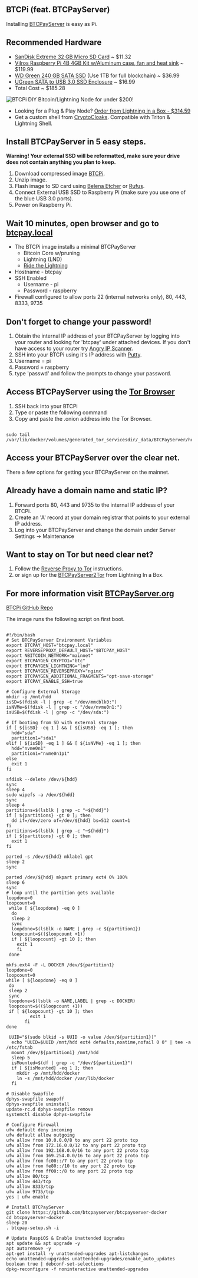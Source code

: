 ## BTCPi (feat. BTCPayServer)
Installing [BTCPayServer](https://btcpayserver.org) is easy as Pi.

## Recommended Hardware
- [SanDisk Extreme 32 GB Micro SD Card](https://www.amazon.com/gp/product/B06XWMQ81P/ref=ewc_pr_img_1?smid=A3QF16EH69HELL&psc=1) ~ $11.32
- [Vilros Raspberry Pi 4B 4GB Kit w/Aluminum case, fan and heat sink](https://www.amazon.com/Vilros-Raspberry-Fan-Cooled-Heavy-Duty-Aluminum/dp/B07XTRK8D4?ref_=ast_sto_dp&th=1&psc=1) ~ $119.99
- [WD Green 240 GB SATA SSD](https://www.amazon.com/gp/product/B076Y374ZH/ref=ewc_pr_img_3?smid=A1GV4DXS40X1A5&psc=1) (Use 1TB for full blockchain) ~ $36.99
- [UGreen SATA to USB 3.0 SSD Enclosure](https://www.amazon.com/gp/product/B07D2BHVBD/ref=ewc_pr_img_4?smid=AKXVBT49GGF3B&psc=1) ~ $16.99
- Total Cost ~ $185.28

![BTCPi](https://i0.wp.com/lightninginabox.co/wp-content/uploads/2021/10/BTCPi.jpg?fit=1764%2C1561&ssl=1)
DIY Bitcoin/Lightning Node for under $200!

- Looking for a Plug & Play Node? [Order from Lightning in a Box - $314.59](https://lightninginabox.co/product/btcpi/)
- Get a custom shell from [CryptoCloaks](https://cryptocloaks.com).  Compatible with Triton & Lightning Shell.

## Install BTCPayServer in 5 easy steps. 
**Warning! Your external SSD will be reformatted, make sure your drive does not contain anything you plan to keep.** 
1. Download compressed image [BTCPi](https://gateway.ipfs.io/ipfs/QmXsnFvDfnSoRStbmQd6vsGmkfCtFFEXLTRBEkXzVHUqzn).
2. Unzip image. 
3. Flash image to SD card using [Belena Etcher](https://www.balena.io/etcher/) or [Rufus](https://rufus.ie/en/). 
4. Connect External USB SSD to Raspberry Pi (make sure you use one of the blue USB 3.0 ports). 
5. Power on Raspberry Pi. 

## Wait 10 minutes, open browser and go to [btcpay.local](http://btcpay.local)

- The BTCPi image installs a minimal BTCPayServer
    - Bitcoin Core w/pruning
    - Lightning (LND)
    - [Ride the Lightning](https://github.com/Ride-The-Lightning/RTL) 
- Hostname - btcpay
- SSH Enabled
  - Username - pi
  - Password - raspberry
- Firewall configured to allow ports 22 (internal networks only), 80, 443, 8333, 9735

## Don't forget to change your password!
1. Obtain the internal IP address of your BTCPayServer by logging into your router and looking for 'btcpay' under attached devices. If you don't have access to your router try [Angry IP Scanner](https://angryip.org/).
2. SSH into your BTCPi using it's IP address with [Putty](https://the.earth.li/~sgtatham/putty/latest/w32/putty-0.76-installer.msi). 
3. Username = pi
4. Password = raspberry
5. type 'passwd' and follow the prompts to change your password. 

## Access BTCPayServer using the [Tor Browser](https://www.torproject.org/download/) 

1. SSH back into your BTCPi 
2. Type or paste the following command
3. Copy and paste the .onion address into the Tor Browser.

```

sudo tail /var/lib/docker/volumes/generated_tor_servicesdir/_data/BTCPayServer/hostname

```



## Access your BTCPayServer over the clear net. 
There a few options for getting your BTCPayServer on the mainnet. 

## Already have a domain name and static IP?  
1. Forward ports 80, 443 and 9735 to the internal IP address of your BTCPi. 
2. Create an 'A' record at your domain registrar that points to your external IP address. 
3. Log into your BTCPayServer and change the domain under Server Settings -> Maintenance

## Want to stay on Tor but need clear net?
1. Follow the [Reverse Proxy to Tor](https://docs.btcpayserver.org/Deployment/ReverseProxyToTor/#reverse-proxy-to-tor) instructions. 
2. or sign up for the [BTCPayServer2Tor](https://lightninginabox.co/product/btcpayserver-reverse-proxy-to-tor/) from Lightning In a Box. 

## For more information visit [BTCPayServer.org](https://btcpayserver.org/)

[BTCPi GitHub Repo](https://github.com/lightninginabox/btcpi)

The image runs the following script on first boot. 

```

#!/bin/bash
# Set BTCPayServer Environment Variables
export BTCPAY_HOST="btcpay.local"
export REVERSEPROXY_DEFAULT_HOST="$BTCPAY_HOST"
export NBITCOIN_NETWORK="mainnet"
export BTCPAYGEN_CRYPTO1="btc"
export BTCPAYGEN_LIGHTNING="lnd"
export BTCPAYGEN_REVERSEPROXY="nginx"
export BTCPAYGEN_ADDITIONAL_FRAGMENTS="opt-save-storage"
export BTCPAY_ENABLE_SSH=true

# Configure External Storage
mkdir -p /mnt/hdd
isSD=$(fdisk -l | grep -c "/dev/mmcblk0:")
isNVMe=$(fdisk -l | grep -c "/dev/nvme0n1:")
isUSB=$(fdisk -l | grep -c "/dev/sda:")

# If booting from SD with external storage
if [ ${isSD} -eq 1 ] && [ ${isUSB} -eq 1 ]; then
  hdd="sda"
  partition1="sda1"
elif [ ${isSD} -eq 1 ] && [ ${isNVMe} -eq 1 ]; then
  hdd="nvme0n1"
  partition1="nvme0n1p1"
else
  exit 1
fi

sfdisk --delete /dev/${hdd}
sync
sleep 4
sudo wipefs -a /dev/${hdd}
sync
sleep 4
partitions=$(lsblk | grep -c "─${hdd}")
if [ ${partitions} -gt 0 ]; then
  dd if=/dev/zero of=/dev/${hdd} bs=512 count=1
fi
partitions=$(lsblk | grep -c "─${hdd}")
if [ ${partitions} -gt 0 ]; then
  exit 1
fi

parted -s /dev/${hdd} mklabel gpt
sleep 2
sync

parted /dev/${hdd} mkpart primary ext4 0% 100%
sleep 6
sync
# loop until the partition gets available
loopdone=0
loopcount=0
 while [ ${loopdone} -eq 0 ]
  do
  sleep 2
  sync
  loopdone=$(lsblk -o NAME | grep -c ${partition1})
  loopcount=$(($loopcount +1))
  if [ ${loopcount} -gt 10 ]; then
    exit 1
    fi
 done

mkfs.ext4 -F -L DOCKER /dev/${partition1} 
loopdone=0
loopcount=0
while [ ${loopdone} -eq 0 ]
 do
 sleep 2
 sync
 loopdone=$(lsblk -o NAME,LABEL | grep -c DOCKER)
 loopcount=$(($loopcount +1))
 if [ ${loopcount} -gt 10 ]; then
         exit 1
       fi
done
 
 UUID="$(sudo blkid -s UUID -o value /dev/${partition1})"
  echo "UUID=$UUID /mnt/hdd ext4 defaults,noatime,nofail 0 0" | tee -a /etc/fstab
  mount /dev/${partition1} /mnt/hdd
  sleep 5
  isMounted=$(df | grep -c "/dev/${partition1}")
  if [ ${isMounted} -eq 1 ]; then
    mkdir -p /mnt/hdd/docker
    ln -s /mnt/hdd/docker /var/lib/docker
  fi

# Disable Swapfile
dphys-swapfile swapoff
dphys-swapfile uninstall
update-rc.d dphys-swapfile remove
systemctl disable dphys-swapfile

# Configure Firewall
ufw default deny incoming
ufw default allow outgoing
ufw allow from 10.0.0.0/8 to any port 22 proto tcp
ufw allow from 172.16.0.0/12 to any port 22 proto tcp
ufw allow from 192.168.0.0/16 to any port 22 proto tcp
ufw allow from 169.254.0.0/16 to any port 22 proto tcp
ufw allow from fc00::/7 to any port 22 proto tcp
ufw allow from fe80::/10 to any port 22 proto tcp
ufw allow from ff00::/8 to any port 22 proto tcp
ufw allow 80/tcp
ufw allow 443/tcp
ufw allow 8333/tcp
ufw allow 9735/tcp
yes | ufw enable

# Install BTCPayServer
git clone https://github.com/btcpayserver/btcpayserver-docker
cd btcpayserver-docker
sleep 20
. btcpay-setup.sh -i

# Update RaspiOS & Enable Unattended Upgrades
apt update && apt upgrade -y 
apt autoremove -y
apt-get install -y unattended-upgrades apt-listchanges
echo unattended-upgrades unattended-upgrades/enable_auto_updates boolean true | debconf-set-selections
dpkg-reconfigure -f noninteractive unattended-upgrades

```
